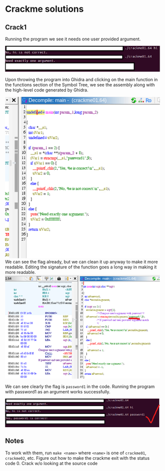 # Crackme solutions

## Crack1

Running the program we see it needs one user provided argument.

<img src="crack1/images/output.png" alt="init output" width="600"/>

Upon throwing the program into Ghidra and clicking on the main function in the functions section of the Symbol Tree, we see the assembly along with the high-level code generated by Ghidra.

<img src="crack1/images/Raw.png" alt="init output" width="600"/>
We can see the flag already, but we can clean it up anyway to make it more readable. Editing the signature of the function goes a long way in making it more readable.

<img src="crack1/images/Cleaned Decom.png" alt="init output" width="600"/>

We can see clearly the flag is ```password1``` in the code. Running the program with password1 as an argument works successfully.

<img src="crack1/images/flag.png" alt="init output" width="600"/>

## Notes

To work with them, run `make <name>` where `<name>` is one of `crackme01`, `crackme02`, etc. Figure out how to make the crackme exit with the status code 0.
Crack w/o looking at the source code
